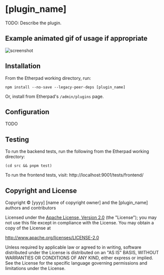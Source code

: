 # [plugin_name]

TODO: Describe the plugin.

## Example animated gif of usage if appropriate

![screenshot](https://user-images.githubusercontent.com/220864/99979953-97841d80-2d9f-11eb-9782-5f65817c58f4.PNG)

## Installation

From the Etherpad working directory, run:

```shell
npm install --no-save --legacy-peer-deps [plugin_name]
```

Or, install from Etherpad's `/admin/plugins` page.

## Configuration

TODO

## Testing

To run the backend tests, run the following from the Etherpad working directory:

```shell
(cd src && pnpm test)
```

To run the frontend tests, visit: http://localhost:9001/tests/frontend/

## Copyright and License

Copyright © [yyyy] [name of copyright owner]
and the [plugin_name] authors and contributors

Licensed under the [Apache License, Version 2.0](LICENSE) (the "License"); you
may not use this file except in compliance with the License. You may obtain a
copy of the License at

http://www.apache.org/licenses/LICENSE-2.0

Unless required by applicable law or agreed to in writing, software distributed
under the License is distributed on an "AS IS" BASIS, WITHOUT WARRANTIES OR
CONDITIONS OF ANY KIND, either express or implied. See the License for the
specific language governing permissions and limitations under the License.
